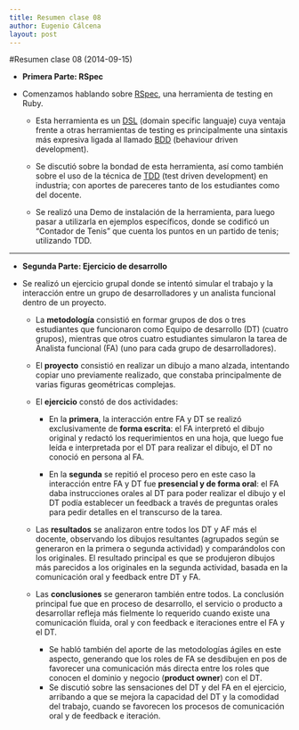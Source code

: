 ```yaml
---
title: Resumen clase 08
author: Eugenio Cálcena
layout: post
---
```


#Resumen clase 08 (2014-09-15)

* **Primera Parte: RSpec**

* Comenzamos hablando sobre [RSpec](http://rspec.info), una herramienta de testing en Ruby.

	* Esta herramienta es un [DSL](https://en.wikipedia.org/wiki/Domain-specific_language) (domain specific languaje) cuya ventaja frente a otras herramientas de 
	  testing es principalmente una sintaxis más expresiva ligada al llamado [BDD](http://en.wikipedia.org/wiki/Behavior-driven_development) (behaviour driven development).

	* Se discutió sobre la bondad de esta herramienta, así como también sobre el uso de la técnica de [TDD](http://en.wikipedia.org/wiki/Test-driven_development)
	  (test driven development) en industria; con aportes de pareceres tanto de los estudiantes como del docente.

	* Se realizó una Demo de instalación de la herramienta, para luego pasar a utilizarla en ejemplos específicos,
	  donde se codificó un “Contador de Tenis” que cuenta los puntos en un partido de tenis; utilizando TDD.

***

* **Segunda Parte: Ejercicio de desarrollo**

* Se realizó un ejercicio grupal donde se intentó simular el trabajo y la interacción entre un grupo de desarrolladores y 
  un analista funcional dentro de un proyecto. 

	* La **metodología** consistió en formar grupos de dos o tres estudiantes que funcionaron como Equipo de desarrollo (DT) (cuatro grupos), 
	  mientras que otros cuatro estudiantes simularon la tarea de Analista funcional (FA) (uno para cada grupo de desarrolladores). 

	* El **proyecto** consistió en realizar un dibujo a mano alzada, intentando copiar uno previamente realizado, 
	  que constaba principalmente de varias figuras geométricas complejas.

	* El **ejercicio** constó de dos actividades:

		* En la **primera**, la interacción entre FA y DT se realizó exclusivamente de **forma escrita**: 
	  	  el FA interpretó el dibujo original y redactó los requerimientos en una hoja, que luego fue leída e interpretada por el DT para realizar el dibujo, 
	  	  el DT no conoció en persona al FA.

		* En la **segunda** se repitió el proceso pero en este caso la interacción entre FA y DT fue **presencial y de forma oral**: 
	  	  el FA daba instrucciones orales al DT para poder realizar el dibujo y el DT podía establecer un feedback a través de preguntas orales
	  	  para pedir detalles en el transcurso de la tarea.

	* Las **resultados** se analizaron entre todos los DT y AF más el docente, observando los dibujos resultantes (agrupados según se generaron 
	  en la primera o segunda actividad) y comparándolos con los originales. El resultado principal es que se produjeron dibujos más parecidos
	  a los originales en la segunda actividad, basada en la comunicación oral y feedback entre DT y FA.

	* Las **conclusiones** se generaron también entre todos. La conclusión principal fue que en proceso de desarrollo, el servicio o producto a desarrollar refleja más
	  fielmente lo requerido cuando existe una comunicación fluida, oral y con feedback e iteraciones entre el FA y el DT.
		* Se habló también del aporte de las metodologías ágiles en este aspecto, generando que los roles de FA se desdibujen en pos de favorecer una comunicación
		  más directa entre los roles que conocen el dominio y negocio (**product owner**) con el DT.
		* Se discutió sobre las sensaciones del DT y del FA en el ejercicio, arribando a que se mejora la capacidad del DT y la comodidad del trabajo,
		  cuando se favorecen los procesos de comunicación oral y de feedback e iteración.
